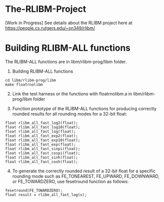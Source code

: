 # The-RLIBM-Project
[Work in Progress]
See details about the RLIBM project here at https://people.cs.rutgers.edu/~sn349/rlibm/

# Building RLIBM-ALL functions

The RLIBM-ALL functions are in libm/rlibm-prog/libm folder.

1. Building RLIBM-ALL functions

```
cd libm/rlibm-prog/libm
make floatrnolibm
```

2. Link the test harness or the functions with floatrnolibm.a in libm/rlibm-prog/libm folder

3. Function prototype of the RLIBM-ALL functions for producing correctly rounded results for all rounding modes for a 32-bit float:

```
float rlibm_all_fast_log2(float);
float rlibm_all_fast_log10(float);
float rlibm_all_fast_log(float);
float rlibm_all_fast_exp2(float);
float rlibm_all_fast_exp10(float);
float rlibm_all_fast_exp(float);
float rlibm_all_fast_sinpi(float);
float rlibm_all_fast_cospi(float);
float rlibm_all_fast_sinh(float);
float rlibm_all_fast_cosh(float);
```

4.  To generate the correctly rounded result of a 32-bit float for a specific rounding
   mode such as FE_TONEAREST, FE_UPWARD, FE_DOWNWARD, or
   FE_TOWARDZERO, use fesetround function as follows:

```
fesetround(FE_TOWARDZERO);
float result = rlibm_all_fast_log(x);
```

